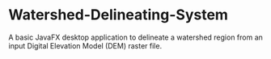 # Watershed-Delineating-System
A basic JavaFX desktop application to delineate a watershed region from an input Digital Elevation Model (DEM) raster file.
